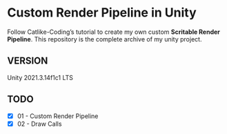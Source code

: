# Custom Render Pipeline in Unity

Follow Catlike-Coding’s tutorial to create my own custom **Scritable Render Pipeline**. This repository is the complete archive of my unity project.

## VERSION

Unity 2021.3.14f1c1 LTS

## TODO

- [x] 01 - Custom Render Pipeline
- [x] 02 - Draw Calls